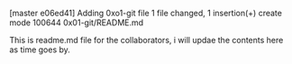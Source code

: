 [master e06ed41] Adding 0xo1-git file
 1 file changed, 1 insertion(+)
 create mode 100644 0x01-git/README.md

This is readme.md file for the collaborators, i will updae the contents here as time goes by.
